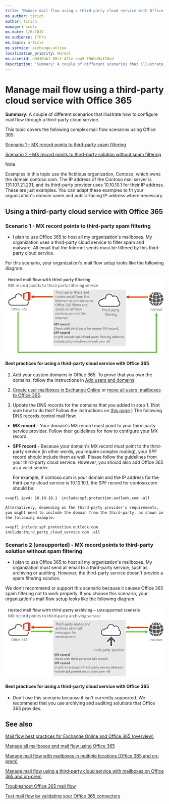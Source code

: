 ```yaml
---
title: "Manage mail flow using a third-party cloud service with Office 365"
ms.author: tirich
author: tirich
manager: scotv
ms.date: 1/6/2017
ms.audience: ITPro
ms.topic: article
ms.service: exchange-online
localization_priority: Normal
ms.assetid: d0d10ab1-08c1-4ffe-aaa5-f9dbd9a118ed
description: "Summary: A couple of different scenarios that illustrate how to configure mail flow through a third-party cloud service."
---
```


# Manage mail flow using a third-party cloud service with Office 365

 **Summary:** A couple of different scenarios that illustrate how to configure mail flow through a third-party cloud service. 
  
This topic covers the following complex mail flow scenarios using Office 365:
  
[Scenario 1 - MX record points to third-party spam filtering](manage-mail-flow-using-third-party-cloud.md#Scenario1)
  
[Scenario 2 - MX record points to third-party solution without spam filtering](manage-mail-flow-using-third-party-cloud.md#scenario2)
  
> [!NOTE]
> Examples in this topic use the fictitious organization, Contoso, which owns the domain contoso.com. The IP address of the Contoso mail server is 131.107.21.231, and its third-party provider uses 10.10.10.1 for their IP address. These are just examples. You can adapt these examples to fit your organization's domain name and public-facing IP address where necessary. 
  
## Using a third-party cloud service with Office 365
<a name="BKMK_HostedMailFlowWithThirdPartyCloud"> </a>

### Scenario 1 - MX record points to third-party spam filtering
<a name="Scenario1"> </a>

- I plan to use Office 365 to host all my organization's mailboxes. My organization uses a third-party cloud service to filter spam and malware. All email that the Internet sends must be filtered by this third-party cloud service.
    
For this scenario, your organization's mail flow setup looks like the following diagram.
  
![Mail flow diagram with arrows showing email going from the internet to a third-party solution with filtering to Office 365 and from Office 365 directly to the internet.](../media/a8ee0cd5-6a4c-4e57-9030-0f233def25f3.png)
  
#### Best practices for using a third-party cloud service with Office 365

1. Add your custom domains in Office 365. To prove that you own the domains, follow the instructions in [Add users and domains](https://go.microsoft.com/fwlink/?LinkId=708999).
    
2. [Create user mailboxes in Exchange Online](../recipients-in-exchange-online/create-user-mailboxes.md) or [move all users' mailboxes to Office 365](https://go.microsoft.com/fwlink/?LinkId=524030).
    
3. Update the DNS records for the domains that you added in step 1. (Not sure how to do this? Follow the instructions on [this page](https://go.microsoft.com/fwlink/p/?LinkID=534835).) The following DNS records control mail flow:
    
  - **MX record** - Your domain's MX record must point to your third-party service provider. Follow their guidelines for how to configure your MX record. 
    
  - **SPF record** - Because your domain's MX record must point to the third-party service (in other words, you require complex routing), your SPF record should include them as well. Please follow the guidelines from your third-party cloud service. However, you should also add Office 365 as a valid sender. 
    
    For example, if contoso.com is your domain and the IP address for the third-party cloud service is 10.10.10.1, the SPF record for contoso.com should be: 
    
  ```
  v=spf1 ipv4: 10.10.10.1  include:spf.protection.outlook.com -all
  ```

    Alternatively, depending on the third-party provider's requirements, you might need to include the domain from the third-party, as shown in the following example: 
    
  ```
  v=spf1 include:spf.protection.outlook.com include:third_party_cloud_service.com -all
  ```

### Scenario 2 (unsupported) - MX record points to third-party solution without spam filtering
<a name="Scenario2"> </a>

- I plan to use Office 365 to host all my organization's mailboxes. My organization must send all email to a third-party service, such as archiving or auditing. However, the third-party service doesn't provide a spam filtering solution.
    
We don't recommend or support this scenario because it causes Office 365 spam filtering not to work properly. If you choose this scenario, your organization's mail flow setup looks like the following diagram.
  
![Mail flow diagram showing the unsupported scenario of mail going from the internet to a third-party solution without filtering to Office 365 and from Office 365 to the third-party solution to the internet.](../media/05300b2e-1223-4eb2-87df-b3370fac9f91.png)
  
#### Best practices for using a third-party cloud service with Office 365

- Don't use this scenario because it isn't currently supported. We recommend that you use archiving and auditing solutions that Office 365 provides.
    
## See also
<a name="BKMK_HostedMailFlowWithThirdPartyCloud"> </a>

[Mail flow best practices for Exchange Online and Office 365 (overview)](mail-flow-best-practices.md)
  
[Manage all mailboxes and mail flow using Office 365](manage-mailboxes-with-office-365.md)
  
[Manage mail flow with mailboxes in multiple locations (Office 365 and on-prem)](manage-mail-flow-for-multiple-locations.md)
  
[Manage mail flow using a third-party cloud service with mailboxes on Office 365 and on-prem](manage-mail-flow-on-office-365-and-on-prem.md)
  
[Troubleshoot Office 365 mail flow](troubleshoot-mail-flow.md)

[Test mail flow by validating your Office 365 connectors](test-mail-flow.md)


